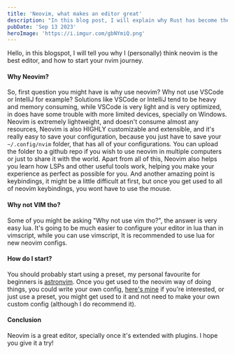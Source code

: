 ```yaml
---
title: 'Neovim, what makes an editor great' 
description: "In this blog post, I will explain why Rust has become the best choice for me, and why should consider Rust for your next project"
pubDate: 'Sep 13 2023'
heroImage: 'https://i.imgur.com/gbNYmiQ.png'
---
```


Hello, in this blogspot, I will tell you why I (personally) think neovim is the best editor, and how to start your nvim journey.

#### Why Neovim?
So, first question you might have is why use neovim? Why not use VSCode or IntelliJ for example? Solutions like VSCode or IntelliJ tend to be heavy and memory consuming, while VSCode is very light and is very optimized, in does have some trouble with more limited devices, specially on Windows. Neovim is extremely lightweight, and doesn't consume almost any resources, Neovim is also HIGHLY customizable and extensible, and it's really easy to save your configuration, because you just have to save your `~/.config/nvim` folder, that has all of your configurations. You can upload the folder to a github repo if you wish to use neovim in multiple computers or just to share it with the world. Apart from all of this, Neovim also helps you learn how LSPs and other useful tools work, helping you make your experience as perfect as possible for you. And another amazing point is keybindings, it might be a little difficult at first, but once you get used to all of neovim keybindings, you wont have to use the mouse.

#### Why not VIM tho?
Some of you might be asking "Why not use vim tho?", the answer is very easy lua. It's going to be much easier to configure your editor in lua than in vimscript, while you can use vimscript, It is recommended to use lua for new neovim configs.

#### How do I start?
You should probably start using a preset, my personal favourite for beginners is [astronvim](https://github.com/AstroNvim/AstroNvim). Once you get used to the neovim way of doing things, you could write your own config, [here's mine](https://github.com/angelnext/dotfiles/tree/main/.config/nvim) if you're interested, or just use a preset, you might get used to it and not need to make your own custom config (although I do recommend it).

#### Conclusion
Neovim is a great editor, specially once it's extended with plugins. I hope you give it a try!
